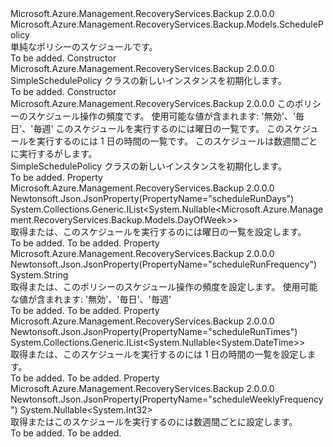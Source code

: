 <Type Name="SimpleSchedulePolicy" FullName="Microsoft.Azure.Management.RecoveryServices.Backup.Models.SimpleSchedulePolicy">
  <TypeSignature Language="C#" Value="public class SimpleSchedulePolicy : Microsoft.Azure.Management.RecoveryServices.Backup.Models.SchedulePolicy" />
  <TypeSignature Language="ILAsm" Value=".class public auto ansi beforefieldinit SimpleSchedulePolicy extends Microsoft.Azure.Management.RecoveryServices.Backup.Models.SchedulePolicy" />
  <TypeSignature Language="DocId" Value="T:Microsoft.Azure.Management.RecoveryServices.Backup.Models.SimpleSchedulePolicy" />
  <TypeSignature Language="VB.NET" Value="Public Class SimpleSchedulePolicy&#xA;Inherits SchedulePolicy" />
  <TypeSignature Language="F#" Value="type SimpleSchedulePolicy = class&#xA;    inherit SchedulePolicy" />
  <AssemblyInfo>
    <AssemblyName>Microsoft.Azure.Management.RecoveryServices.Backup</AssemblyName>
    <AssemblyVersion>2.0.0.0</AssemblyVersion>
  </AssemblyInfo>
  <Base>
    <BaseTypeName>Microsoft.Azure.Management.RecoveryServices.Backup.Models.SchedulePolicy</BaseTypeName>
  </Base>
  <Interfaces />
  <Docs>
    <summary>
            単純なポリシーのスケジュールです。
            </summary>
    <remarks>To be added.</remarks>
  </Docs>
  <Members>
    <Member MemberName=".ctor">
      <MemberSignature Language="C#" Value="public SimpleSchedulePolicy ();" />
      <MemberSignature Language="ILAsm" Value=".method public hidebysig specialname rtspecialname instance void .ctor() cil managed" />
      <MemberSignature Language="DocId" Value="M:Microsoft.Azure.Management.RecoveryServices.Backup.Models.SimpleSchedulePolicy.#ctor" />
      <MemberSignature Language="VB.NET" Value="Public Sub New ()" />
      <MemberType>Constructor</MemberType>
      <AssemblyInfo>
        <AssemblyName>Microsoft.Azure.Management.RecoveryServices.Backup</AssemblyName>
        <AssemblyVersion>2.0.0.0</AssemblyVersion>
      </AssemblyInfo>
      <Parameters />
      <Docs>
        <summary>
            SimpleSchedulePolicy クラスの新しいインスタンスを初期化します。
            </summary>
        <remarks>To be added.</remarks>
      </Docs>
    </Member>
    <Member MemberName=".ctor">
      <MemberSignature Language="C#" Value="public SimpleSchedulePolicy (string scheduleRunFrequency = null, System.Collections.Generic.IList&lt;Nullable&lt;Microsoft.Azure.Management.RecoveryServices.Backup.Models.DayOfWeek&gt;&gt; scheduleRunDays = null, System.Collections.Generic.IList&lt;Nullable&lt;DateTime&gt;&gt; scheduleRunTimes = null, Nullable&lt;int&gt; scheduleWeeklyFrequency = null);" />
      <MemberSignature Language="ILAsm" Value=".method public hidebysig specialname rtspecialname instance void .ctor(string scheduleRunFrequency, class System.Collections.Generic.IList`1&lt;valuetype System.Nullable`1&lt;valuetype Microsoft.Azure.Management.RecoveryServices.Backup.Models.DayOfWeek&gt;&gt; scheduleRunDays, class System.Collections.Generic.IList`1&lt;valuetype System.Nullable`1&lt;valuetype System.DateTime&gt;&gt; scheduleRunTimes, valuetype System.Nullable`1&lt;int32&gt; scheduleWeeklyFrequency) cil managed" />
      <MemberSignature Language="DocId" Value="M:Microsoft.Azure.Management.RecoveryServices.Backup.Models.SimpleSchedulePolicy.#ctor(System.String,System.Collections.Generic.IList{System.Nullable{Microsoft.Azure.Management.RecoveryServices.Backup.Models.DayOfWeek}},System.Collections.Generic.IList{System.Nullable{System.DateTime}},System.Nullable{System.Int32})" />
      <MemberSignature Language="VB.NET" Value="Public Sub New (Optional scheduleRunFrequency As String = null, Optional scheduleRunDays As IList(Of Nullable(Of DayOfWeek)) = null, Optional scheduleRunTimes As IList(Of Nullable(Of DateTime)) = null, Optional scheduleWeeklyFrequency As Nullable(Of Integer) = null)" />
      <MemberSignature Language="F#" Value="new Microsoft.Azure.Management.RecoveryServices.Backup.Models.SimpleSchedulePolicy : string * System.Collections.Generic.IList&lt;Nullable&lt;Microsoft.Azure.Management.RecoveryServices.Backup.Models.DayOfWeek&gt;&gt; * System.Collections.Generic.IList&lt;Nullable&lt;DateTime&gt;&gt; * Nullable&lt;int&gt; -&gt; Microsoft.Azure.Management.RecoveryServices.Backup.Models.SimpleSchedulePolicy" Usage="new Microsoft.Azure.Management.RecoveryServices.Backup.Models.SimpleSchedulePolicy (scheduleRunFrequency, scheduleRunDays, scheduleRunTimes, scheduleWeeklyFrequency)" />
      <MemberType>Constructor</MemberType>
      <AssemblyInfo>
        <AssemblyName>Microsoft.Azure.Management.RecoveryServices.Backup</AssemblyName>
        <AssemblyVersion>2.0.0.0</AssemblyVersion>
      </AssemblyInfo>
      <Parameters>
        <Parameter Name="scheduleRunFrequency" Type="System.String" />
        <Parameter Name="scheduleRunDays" Type="System.Collections.Generic.IList&lt;System.Nullable&lt;Microsoft.Azure.Management.RecoveryServices.Backup.Models.DayOfWeek&gt;&gt;" />
        <Parameter Name="scheduleRunTimes" Type="System.Collections.Generic.IList&lt;System.Nullable&lt;System.DateTime&gt;&gt;" />
        <Parameter Name="scheduleWeeklyFrequency" Type="System.Nullable&lt;System.Int32&gt;" />
      </Parameters>
      <Docs>
        <param name="scheduleRunFrequency">このポリシーのスケジュール操作の頻度です。 使用可能な値が含まれます: '無効'、'毎日'、'毎週'</param>
        <param name="scheduleRunDays">このスケジュールを実行するのには曜日の一覧です。</param>
        <param name="scheduleRunTimes">このスケジュールを実行するのには 1 日の時間の一覧です。</param>
        <param name="scheduleWeeklyFrequency">このスケジュールは数週間ごとに実行するがします。</param>
        <summary>
            SimpleSchedulePolicy クラスの新しいインスタンスを初期化します。
            </summary>
        <remarks>To be added.</remarks>
      </Docs>
    </Member>
    <Member MemberName="ScheduleRunDays">
      <MemberSignature Language="C#" Value="public System.Collections.Generic.IList&lt;Nullable&lt;Microsoft.Azure.Management.RecoveryServices.Backup.Models.DayOfWeek&gt;&gt; ScheduleRunDays { get; set; }" />
      <MemberSignature Language="ILAsm" Value=".property instance class System.Collections.Generic.IList`1&lt;valuetype System.Nullable`1&lt;valuetype Microsoft.Azure.Management.RecoveryServices.Backup.Models.DayOfWeek&gt;&gt; ScheduleRunDays" />
      <MemberSignature Language="DocId" Value="P:Microsoft.Azure.Management.RecoveryServices.Backup.Models.SimpleSchedulePolicy.ScheduleRunDays" />
      <MemberSignature Language="VB.NET" Value="Public Property ScheduleRunDays As IList(Of Nullable(Of DayOfWeek))" />
      <MemberSignature Language="F#" Value="member this.ScheduleRunDays : System.Collections.Generic.IList&lt;Nullable&lt;Microsoft.Azure.Management.RecoveryServices.Backup.Models.DayOfWeek&gt;&gt; with get, set" Usage="Microsoft.Azure.Management.RecoveryServices.Backup.Models.SimpleSchedulePolicy.ScheduleRunDays" />
      <MemberType>Property</MemberType>
      <AssemblyInfo>
        <AssemblyName>Microsoft.Azure.Management.RecoveryServices.Backup</AssemblyName>
        <AssemblyVersion>2.0.0.0</AssemblyVersion>
      </AssemblyInfo>
      <Attributes>
        <Attribute>
          <AttributeName>Newtonsoft.Json.JsonProperty(PropertyName="scheduleRunDays")</AttributeName>
        </Attribute>
      </Attributes>
      <ReturnValue>
        <ReturnType>System.Collections.Generic.IList&lt;System.Nullable&lt;Microsoft.Azure.Management.RecoveryServices.Backup.Models.DayOfWeek&gt;&gt;</ReturnType>
      </ReturnValue>
      <Docs>
        <summary>
            取得または、このスケジュールを実行するのには曜日の一覧を設定します。
            </summary>
        <value>To be added.</value>
        <remarks>To be added.</remarks>
      </Docs>
    </Member>
    <Member MemberName="ScheduleRunFrequency">
      <MemberSignature Language="C#" Value="public string ScheduleRunFrequency { get; set; }" />
      <MemberSignature Language="ILAsm" Value=".property instance string ScheduleRunFrequency" />
      <MemberSignature Language="DocId" Value="P:Microsoft.Azure.Management.RecoveryServices.Backup.Models.SimpleSchedulePolicy.ScheduleRunFrequency" />
      <MemberSignature Language="VB.NET" Value="Public Property ScheduleRunFrequency As String" />
      <MemberSignature Language="F#" Value="member this.ScheduleRunFrequency : string with get, set" Usage="Microsoft.Azure.Management.RecoveryServices.Backup.Models.SimpleSchedulePolicy.ScheduleRunFrequency" />
      <MemberType>Property</MemberType>
      <AssemblyInfo>
        <AssemblyName>Microsoft.Azure.Management.RecoveryServices.Backup</AssemblyName>
        <AssemblyVersion>2.0.0.0</AssemblyVersion>
      </AssemblyInfo>
      <Attributes>
        <Attribute>
          <AttributeName>Newtonsoft.Json.JsonProperty(PropertyName="scheduleRunFrequency")</AttributeName>
        </Attribute>
      </Attributes>
      <ReturnValue>
        <ReturnType>System.String</ReturnType>
      </ReturnValue>
      <Docs>
        <summary>
            取得または、このポリシーのスケジュール操作の頻度を設定します。
            使用可能な値が含まれます: '無効'、'毎日'、'毎週'
            </summary>
        <value>To be added.</value>
        <remarks>To be added.</remarks>
      </Docs>
    </Member>
    <Member MemberName="ScheduleRunTimes">
      <MemberSignature Language="C#" Value="public System.Collections.Generic.IList&lt;Nullable&lt;DateTime&gt;&gt; ScheduleRunTimes { get; set; }" />
      <MemberSignature Language="ILAsm" Value=".property instance class System.Collections.Generic.IList`1&lt;valuetype System.Nullable`1&lt;valuetype System.DateTime&gt;&gt; ScheduleRunTimes" />
      <MemberSignature Language="DocId" Value="P:Microsoft.Azure.Management.RecoveryServices.Backup.Models.SimpleSchedulePolicy.ScheduleRunTimes" />
      <MemberSignature Language="VB.NET" Value="Public Property ScheduleRunTimes As IList(Of Nullable(Of DateTime))" />
      <MemberSignature Language="F#" Value="member this.ScheduleRunTimes : System.Collections.Generic.IList&lt;Nullable&lt;DateTime&gt;&gt; with get, set" Usage="Microsoft.Azure.Management.RecoveryServices.Backup.Models.SimpleSchedulePolicy.ScheduleRunTimes" />
      <MemberType>Property</MemberType>
      <AssemblyInfo>
        <AssemblyName>Microsoft.Azure.Management.RecoveryServices.Backup</AssemblyName>
        <AssemblyVersion>2.0.0.0</AssemblyVersion>
      </AssemblyInfo>
      <Attributes>
        <Attribute>
          <AttributeName>Newtonsoft.Json.JsonProperty(PropertyName="scheduleRunTimes")</AttributeName>
        </Attribute>
      </Attributes>
      <ReturnValue>
        <ReturnType>System.Collections.Generic.IList&lt;System.Nullable&lt;System.DateTime&gt;&gt;</ReturnType>
      </ReturnValue>
      <Docs>
        <summary>
            取得または、このスケジュールを実行するのには 1 日の時間の一覧を設定します。
            </summary>
        <value>To be added.</value>
        <remarks>To be added.</remarks>
      </Docs>
    </Member>
    <Member MemberName="ScheduleWeeklyFrequency">
      <MemberSignature Language="C#" Value="public Nullable&lt;int&gt; ScheduleWeeklyFrequency { get; set; }" />
      <MemberSignature Language="ILAsm" Value=".property instance valuetype System.Nullable`1&lt;int32&gt; ScheduleWeeklyFrequency" />
      <MemberSignature Language="DocId" Value="P:Microsoft.Azure.Management.RecoveryServices.Backup.Models.SimpleSchedulePolicy.ScheduleWeeklyFrequency" />
      <MemberSignature Language="VB.NET" Value="Public Property ScheduleWeeklyFrequency As Nullable(Of Integer)" />
      <MemberSignature Language="F#" Value="member this.ScheduleWeeklyFrequency : Nullable&lt;int&gt; with get, set" Usage="Microsoft.Azure.Management.RecoveryServices.Backup.Models.SimpleSchedulePolicy.ScheduleWeeklyFrequency" />
      <MemberType>Property</MemberType>
      <AssemblyInfo>
        <AssemblyName>Microsoft.Azure.Management.RecoveryServices.Backup</AssemblyName>
        <AssemblyVersion>2.0.0.0</AssemblyVersion>
      </AssemblyInfo>
      <Attributes>
        <Attribute>
          <AttributeName>Newtonsoft.Json.JsonProperty(PropertyName="scheduleWeeklyFrequency")</AttributeName>
        </Attribute>
      </Attributes>
      <ReturnValue>
        <ReturnType>System.Nullable&lt;System.Int32&gt;</ReturnType>
      </ReturnValue>
      <Docs>
        <summary>
            取得またはこのスケジュールを実行するのには数週間ごとに設定します。
            </summary>
        <value>To be added.</value>
        <remarks>To be added.</remarks>
      </Docs>
    </Member>
  </Members>
</Type>